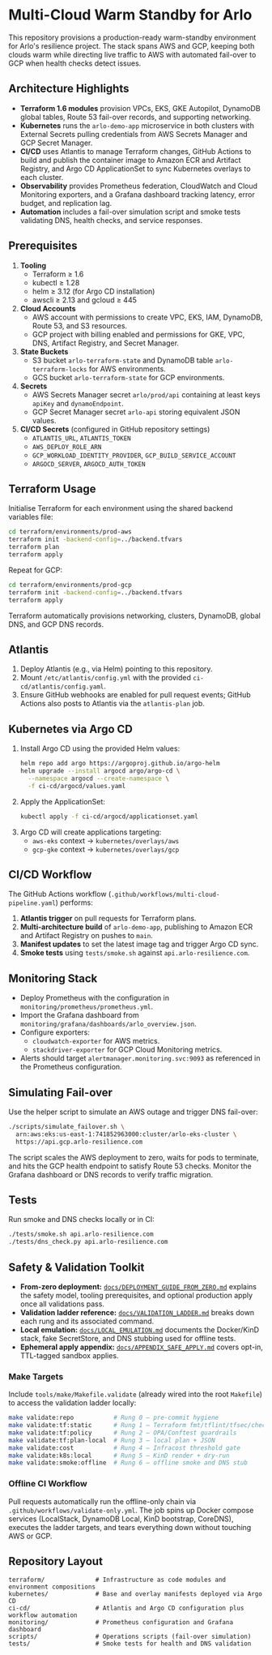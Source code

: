 # Multi-Cloud Warm Standby for Arlo

This repository provisions a production-ready warm-standby environment for Arlo's resilience project. The stack spans AWS and GCP, keeping both clouds warm while directing live traffic to AWS with automated fail-over to GCP when health checks detect issues.

## Architecture Highlights
- **Terraform 1.6 modules** provision VPCs, EKS, GKE Autopilot, DynamoDB global tables, Route 53 fail-over records, and supporting networking.
- **Kubernetes** runs the `arlo-demo-app` microservice in both clusters with External Secrets pulling credentials from AWS Secrets Manager and GCP Secret Manager.
- **CI/CD** uses Atlantis to manage Terraform changes, GitHub Actions to build and publish the container image to Amazon ECR and Artifact Registry, and Argo CD ApplicationSet to sync Kubernetes overlays to each cluster.
- **Observability** provides Prometheus federation, CloudWatch and Cloud Monitoring exporters, and a Grafana dashboard tracking latency, error budget, and replication lag.
- **Automation** includes a fail-over simulation script and smoke tests validating DNS, health checks, and service responses.

## Prerequisites
1. **Tooling**
   - Terraform ≥ 1.6
   - kubectl ≥ 1.28
   - helm ≥ 3.12 (for Argo CD installation)
   - awscli ≥ 2.13 and gcloud ≥ 445
2. **Cloud Accounts**
   - AWS account with permissions to create VPC, EKS, IAM, DynamoDB, Route 53, and S3 resources.
   - GCP project with billing enabled and permissions for GKE, VPC, DNS, Artifact Registry, and Secret Manager.
3. **State Buckets**
   - S3 bucket `arlo-terraform-state` and DynamoDB table `arlo-terraform-locks` for AWS environments.
   - GCS bucket `arlo-terraform-state` for GCP environments.
4. **Secrets**
   - AWS Secrets Manager secret `arlo/prod/api` containing at least keys `apiKey` and `dynamoEndpoint`.
   - GCP Secret Manager secret `arlo-api` storing equivalent JSON values.
5. **CI/CD Secrets** (configured in GitHub repository settings)
   - `ATLANTIS_URL`, `ATLANTIS_TOKEN`
   - `AWS_DEPLOY_ROLE_ARN`
   - `GCP_WORKLOAD_IDENTITY_PROVIDER`, `GCP_BUILD_SERVICE_ACCOUNT`
   - `ARGOCD_SERVER`, `ARGOCD_AUTH_TOKEN`

## Terraform Usage
Initialise Terraform for each environment using the shared backend variables file:

```bash
cd terraform/environments/prod-aws
terraform init -backend-config=../backend.tfvars
terraform plan
terraform apply
```

Repeat for GCP:

```bash
cd terraform/environments/prod-gcp
terraform init -backend-config=../backend.tfvars
terraform apply
```

Terraform automatically provisions networking, clusters, DynamoDB, global DNS, and GCP DNS records.

## Atlantis
1. Deploy Atlantis (e.g., via Helm) pointing to this repository.
2. Mount `/etc/atlantis/config.yml` with the provided `ci-cd/atlantis/config.yaml`.
3. Ensure GitHub webhooks are enabled for pull request events; GitHub Actions also posts to Atlantis via the `atlantis-plan` job.

## Kubernetes via Argo CD
1. Install Argo CD using the provided Helm values:
   ```bash
   helm repo add argo https://argoproj.github.io/argo-helm
   helm upgrade --install argocd argo/argo-cd \
     --namespace argocd --create-namespace \
     -f ci-cd/argocd/values.yaml
   ```
2. Apply the ApplicationSet:
   ```bash
   kubectl apply -f ci-cd/argocd/applicationset.yaml
   ```
3. Argo CD will create applications targeting:
   - `aws-eks` context -> `kubernetes/overlays/aws`
   - `gcp-gke` context -> `kubernetes/overlays/gcp`

## CI/CD Workflow
The GitHub Actions workflow (`.github/workflows/multi-cloud-pipeline.yaml`) performs:
1. **Atlantis trigger** on pull requests for Terraform plans.
2. **Multi-architecture build** of `arlo-demo-app`, publishing to Amazon ECR and Artifact Registry on pushes to `main`.
3. **Manifest updates** to set the latest image tag and trigger Argo CD sync.
4. **Smoke tests** using `tests/smoke.sh` against `api.arlo-resilience.com`.

## Monitoring Stack
- Deploy Prometheus with the configuration in `monitoring/prometheus/prometheus.yml`.
- Import the Grafana dashboard from `monitoring/grafana/dashboards/arlo_overview.json`.
- Configure exporters:
  - `cloudwatch-exporter` for AWS metrics.
  - `stackdriver-exporter` for GCP Cloud Monitoring metrics.
- Alerts should target `alertmanager.monitoring.svc:9093` as referenced in the Prometheus configuration.

## Simulating Fail-over
Use the helper script to simulate an AWS outage and trigger DNS fail-over:

```bash
./scripts/simulate_failover.sh \
  arn:aws:eks:us-east-1:741852963000:cluster/arlo-eks-cluster \
  https://api.gcp.arlo-resilience.com
```

The script scales the AWS deployment to zero, waits for pods to terminate, and hits the GCP health endpoint to satisfy Route 53 checks. Monitor the Grafana dashboard or DNS records to verify traffic migration.

## Tests
Run smoke and DNS checks locally or in CI:

```bash
./tests/smoke.sh api.arlo-resilience.com
./tests/dns_check.py api.arlo-resilience.com
```

## Safety & Validation Toolkit
- **From-zero deployment:** [`docs/DEPLOYMENT_GUIDE_FROM_ZERO.md`](docs/DEPLOYMENT_GUIDE_FROM_ZERO.md) explains the safety model, tooling prerequisites, and optional production apply once all validations pass.
- **Validation ladder reference:** [`docs/VALIDATION_LADDER.md`](docs/VALIDATION_LADDER.md) breaks down each rung and its associated command.
- **Local emulation:** [`docs/LOCAL_EMULATION.md`](docs/LOCAL_EMULATION.md) documents the Docker/KinD stack, fake SecretStore, and DNS stubbing used for offline tests.
- **Ephemeral apply appendix:** [`docs/APPENDIX_SAFE_APPLY.md`](docs/APPENDIX_SAFE_APPLY.md) covers opt-in, TTL-tagged sandbox applies.

### Make Targets
Include `tools/make/Makefile.validate` (already wired into the root `Makefile`) to access the validation ladder locally:

```bash
make validate:repo           # Rung 0 — pre-commit hygiene
make validate:tf:static      # Rung 1 — Terraform fmt/tflint/tfsec/checkov
make validate:tf:policy      # Rung 2 — OPA/Conftest guardrails
make validate:tf:plan-local  # Rung 3 — local plan + JSON
make validate:cost           # Rung 4 — Infracost threshold gate
make validate:k8s:local      # Rung 5 — KinD render + dry-run
make validate:smoke:offline  # Rung 6 — offline smoke and DNS stub
```

### Offline CI Workflow
Pull requests automatically run the offline-only chain via `.github/workflows/validate-only.yml`. The job spins up Docker compose services (LocalStack, DynamoDB Local, KinD bootstrap, CoreDNS), executes the ladder targets, and tears everything down without touching AWS or GCP.

## Repository Layout
```
terraform/              # Infrastructure as code modules and environment compositions
kubernetes/             # Base and overlay manifests deployed via Argo CD
ci-cd/                  # Atlantis and Argo CD configuration plus workflow automation
monitoring/             # Prometheus configuration and Grafana dashboard
scripts/                # Operations scripts (fail-over simulation)
tests/                  # Smoke tests for health and DNS validation
```

